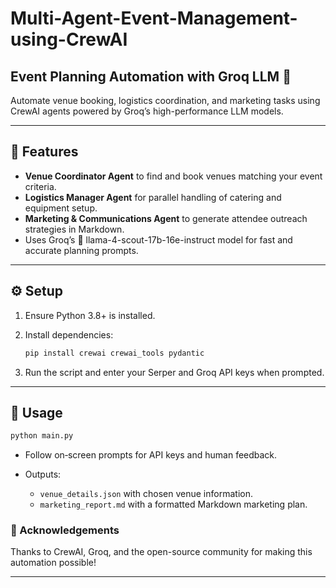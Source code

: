 # Multi-Agent-Event-Management-using-CrewAI

## Event Planning Automation with Groq LLM 🚀 

Automate venue booking, logistics coordination, and marketing tasks using CrewAI agents powered by Groq’s high-performance LLM models. 

---

## 🔧 Features 

* **Venue Coordinator Agent** to find and book venues matching your event criteria. 
* **Logistics Manager Agent** for parallel handling of catering and equipment setup. 
* **Marketing & Communications Agent** to generate attendee outreach strategies in Markdown. 
* Uses Groq’s 🦙 llama-4-scout-17b-16e-instruct model for fast and accurate planning prompts. 

---

## ⚙️ Setup 

1. Ensure Python 3.8+ is installed. 
2. Install dependencies:

   ```bash
   pip install crewai crewai_tools pydantic
   ```

   
3. Run the script and enter your Serper and Groq API keys when prompted. 

---

## 📖 Usage 

```bash
python main.py
```

* Follow on‑screen prompts for API keys and human feedback. 
* Outputs:

  * `venue_details.json` with chosen venue information.
  * `marketing_report.md` with a formatted Markdown marketing plan. 

### 🎉 Acknowledgements 

Thanks to CrewAI, Groq, and the open-source community for making this automation possible! 

---

